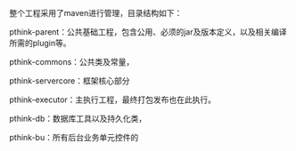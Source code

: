 整个工程采用了maven进行管理，目录结构如下：

pthink-parent：公共基础工程，包含公用、必须的jar及版本定义，以及相关编译所需的plugin等。

pthink-commons：公共类及常量，

pthink-servercore：框架核心部分

pthink-executor：主执行工程，最终打包发布也在此执行。

 pthink-db：数据库工具以及持久化类，

pthink-bu：所有后台业务单元控件的

